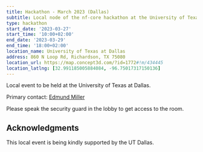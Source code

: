 ```yaml
---
title: Hackathon - March 2023 (Dallas)
subtitle: Local node of the nf-core hackathon at the University of Texas at Dallas.
type: hackathon
start_date: '2023-03-27'
start_time: '10:00+02:00'
end_date: '2023-03-29'
end_time: '18:00+02:00'
location_name: University of Texas at Dallas
address: 860 N Loop Rd, Richardson, TX 75080
location_url: https://map.concept3d.com/?id=1772#!m/434445
location_latlng: [32.991185005884084, -96.75017317150136]
---
```


Local event to be held at the University of Texas at Dallas.

Primary contact: [<i class="fab fa-slack"></i> Edmund Miller](https://nfcore.slack.com/team/UV41DBFAT)

Please speak the security guard in the lobby to get access to the room.

## Acknowledgments

This local event is being kindly supported by the UT Dallas.
